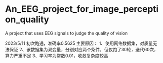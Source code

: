 # An_EEG_project_for_image_perception_quality
A project that uses EEG signals to judge the quality of vision

2023/5/11
初次跑通，准确率0.5625 
主要原因：
1、使用网络数据集，对质量无法保证
2、该数据集为双变量，分别对应两个条件，但仅跑了30轮，迭代60次，算力严重不足
3、学习率为常数0.01，收敛复杂度较高
